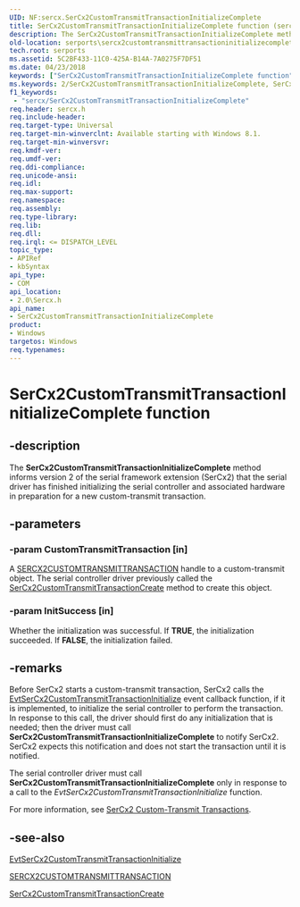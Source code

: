 ```yaml
---
UID: NF:sercx.SerCx2CustomTransmitTransactionInitializeComplete
title: SerCx2CustomTransmitTransactionInitializeComplete function (sercx.h)
description: The SerCx2CustomTransmitTransactionInitializeComplete method informs version 2 of the serial framework extension (SerCx2) that the serial driver has finished initializing the serial controller and associated hardware in preparation for a new custom-transmit transaction.
old-location: serports\sercx2customtransmittransactioninitializecomplete.htm
tech.root: serports
ms.assetid: 5C2BF433-11C0-425A-B14A-7A0275F7DF51
ms.date: 04/23/2018
keywords: ["SerCx2CustomTransmitTransactionInitializeComplete function"]
ms.keywords: 2/SerCx2CustomTransmitTransactionInitializeComplete, SerCx2CustomTransmitTransactionInitializeComplete, SerCx2CustomTransmitTransactionInitializeComplete method [Serial Ports], serports.sercx2customtransmittransactioninitializecomplete
f1_keywords:
 - "sercx/SerCx2CustomTransmitTransactionInitializeComplete"
req.header: sercx.h
req.include-header: 
req.target-type: Universal
req.target-min-winverclnt: Available starting with Windows 8.1.
req.target-min-winversvr: 
req.kmdf-ver: 
req.umdf-ver: 
req.ddi-compliance: 
req.unicode-ansi: 
req.idl: 
req.max-support: 
req.namespace: 
req.assembly: 
req.type-library: 
req.lib: 
req.dll: 
req.irql: <= DISPATCH_LEVEL
topic_type:
- APIRef
- kbSyntax
api_type:
- COM
api_location:
- 2.0\Sercx.h
api_name:
- SerCx2CustomTransmitTransactionInitializeComplete
product:
- Windows
targetos: Windows
req.typenames: 
---
```


# SerCx2CustomTransmitTransactionInitializeComplete function


## -description


The <b>SerCx2CustomTransmitTransactionInitializeComplete</b> method informs version 2 of the serial framework extension (SerCx2) that the serial driver has finished initializing the serial controller and associated hardware in preparation for a new custom-transmit transaction.


## -parameters




### -param CustomTransmitTransaction [in]

A <a href="https://docs.microsoft.com/windows-hardware/drivers/serports/sercx2-object-handles">SERCX2CUSTOMTRANSMITTRANSACTION</a> handle to a custom-transmit object. The serial controller driver previously called the <a href="https://docs.microsoft.com/windows-hardware/drivers/ddi/sercx/nf-sercx-sercx2customtransmittransactioncreate">SerCx2CustomTransmitTransactionCreate</a> method to create this object.


### -param InitSuccess [in]

Whether the initialization was successful. If <b>TRUE</b>, the initialization succeeded. If <b>FALSE</b>, the initialization failed.


## -remarks



Before SerCx2 starts a custom-transmit transaction, SerCx2 calls the <a href="https://docs.microsoft.com/windows-hardware/drivers/ddi/sercx/nc-sercx-evt_sercx2_custom_transmit_transaction_initialize">EvtSerCx2CustomTransmitTransactionInitialize</a> event callback function, if it is implemented, to initialize the serial controller to perform the transaction. In response to this call, the driver should first do any initialization that is needed; then the driver must call <b>SerCx2CustomTransmitTransactionInitializeComplete</b> to notify SerCx2. SerCx2 expects this notification and does not start the transaction until it is notified.

The serial controller driver must call <b>SerCx2CustomTransmitTransactionInitializeComplete</b> only in response to a call to the <i>EvtSerCx2CustomTransmitTransactionInitialize</i> function.

For more information, see <a href="https://docs.microsoft.com/previous-versions/dn265320(v=vs.85)">SerCx2 Custom-Transmit Transactions</a>.




## -see-also




<a href="https://docs.microsoft.com/windows-hardware/drivers/ddi/sercx/nc-sercx-evt_sercx2_custom_transmit_transaction_initialize">EvtSerCx2CustomTransmitTransactionInitialize</a>



<a href="https://docs.microsoft.com/windows-hardware/drivers/serports/sercx2-object-handles">SERCX2CUSTOMTRANSMITTRANSACTION</a>



<a href="https://docs.microsoft.com/windows-hardware/drivers/ddi/sercx/nf-sercx-sercx2customtransmittransactioncreate">SerCx2CustomTransmitTransactionCreate</a>
 

 

